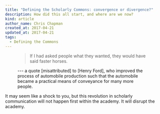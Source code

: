 ```yaml
---
title: "Defining the Scholarly Commons: convergence or divergence?"
description: How did this all start, and where are we now?
kind: article
author_name: Chris Chapman
created_at: 2017-04-21
updated_at: 2017-04-21
tags:
  - Defining the Commons
---
```


<figure class="bq grab">

> If I had asked people what they wanted, they would have said faster
> horses.

<figcaption>--- a quote [misattributed] to [Henry Ford], who improved the process of automobile production such that the automobile became a practical means of conveyance for many more people.</figcaption>
</figure>


It may seem like a shock to you, but this revolution in scholarly communication
will not happen first within the academy. It will disrupt the academy.

[misattributed]: <http://quoteinvestigator.com/2011/07/28/ford-faster-horse/> "'My Customers Would Have Asked For a Faster Horse' on Quote Investigator"
[Henry Ford]: <https://en.wikipedia.org/wiki/Henry_Ford> "Henry Ford on Wikipedia"
